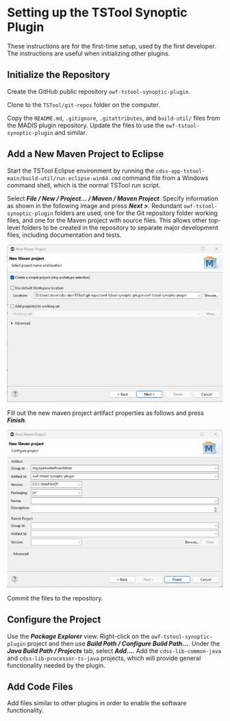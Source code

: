 # Setting up the TSTool Synoptic Plugin

These instructions are for the first-time setup, used by the first developer.
The instructions are useful when initializing other plugins.

## Initialize the Repository ##

Create the GitHub public repository `owf-tstool-synoptic-plugin`.

Clone to the `TSTool/git-repos` folder on the computer.

Copy the `README.md`, `.gitignore`, `.gitattributes`, and `build-util/` files from the MADIS plugin repository.
Update the files to use the `owf-tstool-synoptic-plugin` and similar.

## Add a New Maven Project to Eclipse ##

Start the TSTool Eclipse environment by running the `cdss-app-tstool-main/build-util/run-eclipse-win64.cmd` command file
from a Windows command shell,
which is the normal TSTool run script.

Select ***File / New / Project... / Maven / Maven Project***.
Specify information as shown in the following image and press ***Next >***.
Redundant `owf-tstool-synoptic-plugin` folders are used, one for the Git repository folder working files,
and one for the Maven project with source files.
This allows other top-level folders to be created in the repository to separate major development files,
including documentation and tests.

![](new-maven-project1.png)

Fill out the new maven project artifact properties as follows and press ***Finish***.

![](new-maven-project2.png)

Commit the files to the repository.

## Configure the Project ##

Use the ***Package Explorer*** view.
Right-click on the `owf-tstool-synoptic-plugin` project and then use ***Build Path / Configure Build Path...***.
Under the ***Java Build Path / Projects*** tab, select ***Add...***.
Add the `cdss-lib-common-java` and `cdss-lib-processor-ts-java` projects,
which will provide general functionality needed by the plugin.

## Add Code Files ##

Add files similar to other plugins in order to enable the software functionality.
